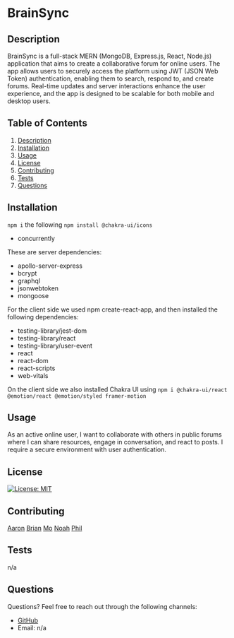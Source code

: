
# BrainSync

## Description

BrainSync is a full-stack MERN (MongoDB, Express.js, React, Node.js) application that aims to create a collaborative forum for online users. The app allows users to securely access the platform using JWT (JSON Web Token) authentication, enabling them to search, respond to, and create forums. Real-time updates and server interactions enhance the user experience, and the app is designed to be scalable for both mobile and desktop users.

## Table of Contents

1. [Description](#description)
2. [Installation](#installation)
3. [Usage](#usage)
4. [License](#license)
5. [Contributing](#contributing)
6. [Tests](#tests)
7. [Questions](#questions)

## Installation

`npm i` the following
`npm install @chakra-ui/icons`

* concurrently

These are server dependencies:

* apollo-server-express
* bcrypt
* graphql
* jsonwebtoken
* mongoose

For the client side we used npm create-react-app, and then installed the following dependencies:

* testing-library/jest-dom
* testing-library/react
* testing-library/user-event
* react
* react-dom
* react-scripts
* web-vitals

On the client side we also installed Chakra UI using
`npm i @chakra-ui/react @emotion/react @emotion/styled framer-motion`

## Usage

As an active online user, I want to collaborate with others in public forums
where I can share resources, engage in conversation, and react to posts. I
require a secure environment with user authentication.

## License

[![License: MIT](https://img.shields.io/badge/License-MIT-yellow.svg)](https://opensource.org/licenses/MIT)

## Contributing

[Aaron](https://github.com/KlosheKopa)
[Brian](https://github.com/BrianMorse1)
[Mo](https://github.com/bootcamp-Mo)
[Noah](https://github.com/NoahJRalph)
[Phil](https://github.com/PhilKubz)

## Tests

n/a

## Questions

Questions? Feel free to reach out through the following channels:

* [GitHub](https://github.com/n/a)
* Email: n/a
